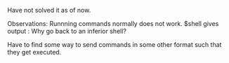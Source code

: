 Have not solved it as of now.

Observations:
Runnning commands normally does not work.
$shell gives output : Why go back to an inferior shell?

Have to find some way to send commands in some other format such that they get executed.
